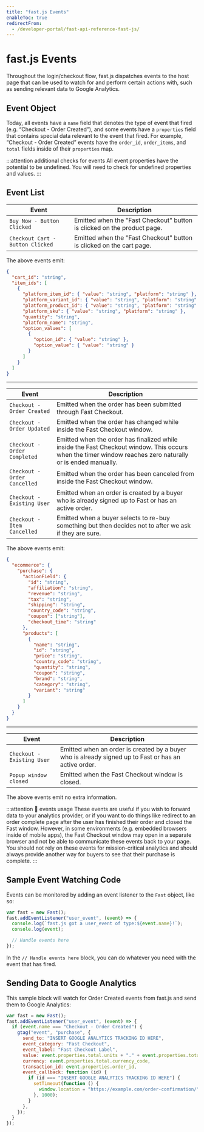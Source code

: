 ```yaml
---
title: "fast.js Events"
enableToc: true
redirectFrom:
  - /developer-portal/fast-api-reference-fast-js/
---
```


# fast.js Events

Throughout the login/checkout flow, fast.js dispatches events to the host page that can be used to watch for and perform certain actions with, such as sending relevant data to Google Analytics.

## Event Object

Today, all events have a `name` field that denotes the type of event that fired (e.g. “Checkout - Order Created”), and some events have a `properties` field that contains special data relevant to the event that fired. For example, “Checkout - Order Created” events have the `order_id`, `order_items`, and `total` fields inside of their `properties` map.

:::attention additional checks for events
All event properties have the potential to be undefined. You will need to check for undefined properties and values.
:::

## Event List

| Event                            | Description                                                             |
| -------------------------------- | ----------------------------------------------------------------------- |
| `Buy Now - Button Clicked`       | Emitted when the "Fast Checkout" button is clicked on the product page. |
| `Checkout Cart - Button Clicked` | Emitted when the "Fast Checkout" button is clicked on the cart page.    |

The above events emit:

```json
{
  "cart_id": "string",
  "item_ids": [
    {
      "platform_item_id": { "value": "string", "platform": "string" },
      "platform_variant_id": { "value": "string", "platform": "string" },
      "platform_product_id": { "value": "string", "platform": "string" },
      "platform_sku": { "value": "string", "platform": "string" },
      "quantity": "string",
      "platform_name": "string",
      "option_values": [
        {
          "option_id": { "value": "string" },
          "option_value": { "value": "string" }
        }
      ]
    }
  ]
}
```

---

| Event                        | Description                                                                                                                                                |
| ---------------------------- | ---------------------------------------------------------------------------------------------------------------------------------------------------------- |
| `Checkout - Order Created`   | Emitted when the order has been submitted through Fast Checkout.                                                                                           |
| `Checkout - Order Updated`   | Emitted when the order has changed while inside the Fast Checkout window.                                                                                  |
| `Checkout - Order Completed` | Emitted when the order has finalized while inside the Fast Checkout window. This occurs when the timer window reaches zero naturally or is ended manually. |
| `Checkout - Order Cancelled` | Emitted when the order has been canceled from inside the Fast Checkout window.                                                                             |
| `Checkout - Existing User`   | Emitted when an order is created by a buyer who is already signed up to Fast or has an active order.                                                       |
| `Checkout - Item Cancelled`  | Emitted when a buyer selects to re-buy something but then decides not to after we ask if they are sure.                                                    |

The above events emit:

```json
{
  "ecommerce": {
    "purchase": {
      "actionField": {
        "id": "string",
        "affiliation": "string",
        "revenue": "string",
        "tax": "string",
        "shipping": "string",
        "country_code": "string",
        "coupon": ["string"],
        "checkout_time": "string"
      },
      "products": [
        {
          "name": "string",
          "id": "string",
          "price": "string",
          "country_code": "string",
          "quantity": "string",
          "coupon": "string",
          "brand": "string",
          "category": "string",
          "variant": "string"
        }
      ]
    }
  }
}
```

---

| Event                      | Description                                                                                          |
| -------------------------- | ---------------------------------------------------------------------------------------------------- |
| `Checkout - Existing User` | Emitted when an order is created by a buyer who is already signed up to Fast or has an active order. |
| `Popup window closed`      | Emitted when the Fast Checkout window is closed.                                                     |

The above events emit no extra information.

:::attention 🚨 events usage
These events are useful if you wish to forward data to your analytics provider, or if you want to do things like redirect to an order complete page after the user has finished their order and closed the Fast window. However, in some environments (e.g. embedded browsers inside of mobile apps), the Fast Checkout window may open in a separate browser and not be able to communicate these events back to your page. You should not rely on these events for mission-critical analytics and should always provide another way for buyers to see that their purchase is complete.
:::

## Sample Event Watching Code

Events can be monitored by adding an event listener to the `Fast` object, like so:

```jsx
var fast = new Fast();
fast.addEventListener("user_event", (event) => {
  console.log(`fast.js got a user_event of type:${event.name}!`);
  console.log(event);

  // Handle events here
});
```

In the `// Handle events here` block, you can do whatever you need with the event that has fired.

## Sending Data to Google Analytics

This sample block will watch for Order Created events from fast.js and send them to Google Analytics:

```jsx
var fast = new Fast();
fast.addEventListener("user_event", (event) => {
  if (event.name === "Checkout - Order Created") {
    gtag("event", "purchase", {
      send_to: "INSERT GOOGLE ANALYTICS TRACKING ID HERE",
      event_category: "Fast Checkout",
      event_label: "Fast Checkout Label",
      value: event.properties.total.units + "." + event.properties.total.nanos,
      currency: event.properties.total.currency_code,
      transaction_id: event.properties.order_id,
      event_callback: function (id) {
        if (id === "INSERT GOOGLE ANALYTICS TRACKING ID HERE") {
          setTimeout(function () {
            window.location = "https://example.com/order-confirmation/";
          }, 1000);
        }
      },
    });
  }
});
```
